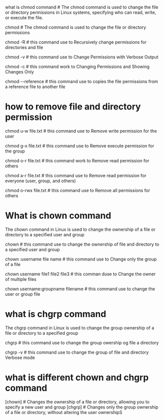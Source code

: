 what is chmod command  #  The chmod command is used to change the file or directory permissions in Linux systems, specifying who can read, write, or execute the file.

chmod  #  The chmod command is used to change the file or directory permissions

chmod -R # this command use to  Recursively change permissions for directories and file

chmod -v  # this command use to Change Permissions with Verbose Output

chmod -c  # this command work to Changing Permissions and Showing Changes Only

chmod --reference  #  this command use to  copies the file permissions from a reference file to another file

# how to remove file and directory permission
chmod u-w file.txt  #  this command use to Remove write permission for the user

chmod g-x file.txt  #  this command use to Remove execute permission for the group

chmod o-r file.txt  #  this command work to Remove read permission for others

chmod a-r file.txt  #  this command use to Remove read permission for everyone (user, group, and others)

chmod o-rwx file.txt  #  this command use to Remove all permissions for others

#  What is chown command
The chown command in Linux is used to change the ownership of a file or directory to a specified user and group

chown  #  this command use to change the  ownership of file and directory to a specified user and group

chown  :username  file name  #  this command use to Change only the group of a file

chown  username file1 file2 file3  #  this comman duse to Change the owner of multiple files

chown  username:groupname filename  #  this command use to change the user or group file

#  what is chgrp command
The chgrp command in Linux is used to change the group ownership of a file or directory to a specified group

chgrp  #  this command use to change the group owership og file a directory

chgrp  -v  #  this command use to change the group of file and directory Verbose mode

# what is different chown and chgrp command
 [chown]  #   Changes the ownership of a file or directory, allowing you to specify a new user and group
 [chgrp]  #   Changes only the group ownership of a file or directory, without altering the user ownershipS